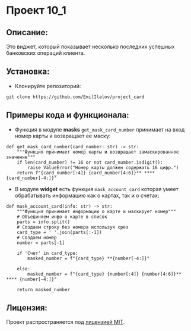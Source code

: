 # Проект 10_1

## Описание:
Это виджет, который показывает несколько последних успешных банковских операций клиента.

## Установка:

* Клонируйте репозиторий:
```
git clone https://github.com/EmilIlalov/project_card
```

## Примеры кода и функционала:
* Функция в модуле  **masks** `get_mask_card_number` принимает на вход номер карты и возвращает ее маску:
```
def get_mask_card_number(card_number: str) -> str:
    """Функция принимает номер карты и возвращает замаскированное значение"""
    if len(card_number) != 16 or not card_number.isdigit():
        raise ValueError("Номер карты должен содержать 16 цифр.")
    return f"{card_number[:4]} {card_number[4:6]}** **** {card_number[-4:]}"
```
* В модуле **widget** есть функция `mask_account_card` которая умеет обрабатывать информацию как о картах, так и о счетах:
```
def mask_account_card(info: str) -> str:
    """Функция принимает информацию о карте и маскирует номер"""
    # Объединяем инфо о карте в список
    parts = info.split()
    # Создаем строку без номера используя срез
    card_type = ' '.join(parts[:-1])
    # Создаем номер
    number = parts[-1]

    if 'Счет' in card_type:
        masked_number = f"{card_type} **{number[-4:]}"

    else:
        masked_number = f"{card_type} {number[:4]} {number[4:6]}** **** {number[-4:]}"

    return masked_number
```
## Лицензия:

Проект распространяется под [лицензией MIT](LICENSE).
